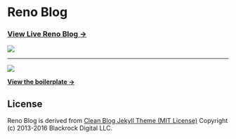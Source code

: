 # Reno Blog

### [View Live Reno Blog &rarr;](https://lsklee1.github.io)

![](https://lsklee1.github.io/img/blog-desktop.jpg)  

---
    
<img src="https://lsklee1.github.io/img/RenoBrowserRecord.gif" />


**[View the boilerplate &rarr;](http://huangxuan.me/huxblog-boilerplate/)**

## License

Reno Blog is derived from [Clean Blog Jekyll Theme (MIT License)](https://github.com/BlackrockDigital/startbootstrap-clean-blog-jekyll/)
Copyright (c) 2013-2016 Blackrock Digital LLC.


